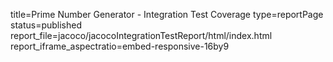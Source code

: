 title=Prime Number Generator - Integration Test Coverage
type=reportPage
status=published
report_file=jacoco/jacocoIntegrationTestReport/html/index.html
report_iframe_aspectratio=embed-responsive-16by9
~~~~~~


